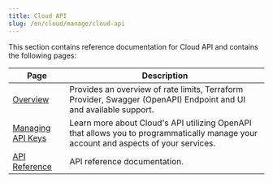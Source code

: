```yaml
---
title: Cloud API
slug: /en/cloud/manage/cloud-api
---
```


This section contains reference documentation for Cloud API and contains the following pages:

| Page                                              | Description                                                                                                                          |
|---------------------------------------------------|--------------------------------------------------------------------------------------------------------------------------------------|
| [Overview](/docs/en/cloud/manage/api/api-overview)|  Provides an overview of rate limits, Terraform Provider, Swagger (OpenAPI) Endpoint and UI and available support.                   | 
| [Managing API Keys](/docs/en/cloud/manage/openapi)                          | Learn more about Cloud's API utilizing OpenAPI that allows you to programmatically manage your account and aspects of your services. |
| [API Reference](/docs/en/cloud/manage/api)                              | API reference documentation.                                                                                                         |
